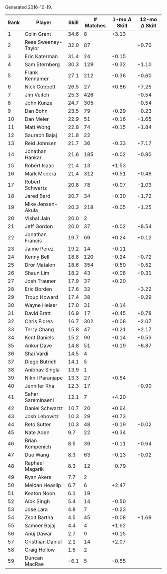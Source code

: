Generated 2016-10-19.

| Rank | Player              | Skill | # Matches | 1-mo Δ Skill | 12-mo Δ Skill |
|------|---------------------|-------|-----------|--------------|---------------|
|    1 | Colin Grant         |  34.6 |         8 |        +3.13 |               |
|    2 | Rees Sweeney-Taylor |  32.0 |        87 |              |         +0.70 |
|    3 | Eric Katerman       |  31.4 |        24 |        -0.15 |               |
|    4 | Sam Sternberg       |  30.3 |       129 |        -0.32 |         +1.10 |
|    5 | Frank Kennamer      |  27.1 |       212 |        -0.36 |         -0.60 |
|    6 | Nick Cobbett        |  26.5 |        27 |        +0.86 |         +7.25 |
|    7 | Jim Veitch          |  25.3 |       426 |              |         -0.54 |
|    8 | John Kunze          |  24.7 |       305 |              |         -0.54 |
|    9 | Dan Bohn            |  23.5 |        79 |        +0.29 |         -0.23 |
|   10 | Dan Meier           |  22.9 |        51 |        +0.16 |         +1.65 |
|   11 | Matt Wong           |  22.8 |        74 |        +0.15 |         +1.84 |
|   12 | Saurabh Bajaj       |  21.8 |        22 |              |               |
|   13 | Reid Johnsen        |  21.7 |        36 |        -0.33 |         +7.17 |
|   14 | Jonathan Hankar     |  21.6 |       185 |        -0.02 |         -0.90 |
|   15 | Robert Isaac        |  21.4 |        13 |        +1.53 |               |
|   16 | Mark Modera         |  21.4 |       312 |        +0.51 |         -0.48 |
|   17 | Robert Schwartz     |  20.8 |        78 |        +0.07 |         -1.03 |
|   18 | Jared Bard          |  20.7 |        34 |        -0.30 |         +1.72 |
|   19 | Mike Jensen-Akula   |  20.3 |       218 |        -0.05 |         -1.25 |
|   20 | Vishal Jain         |  20.0 |         2 |              |               |
|   21 | Jeff Gordon         |  20.0 |        37 |        -0.02 |         +8.54 |
|   22 | Jonathan Francis    |  19.7 |        69 |        +0.24 |         +0.12 |
|   23 | Jaime Perez         |  19.2 |        14 |        -0.11 |               |
|   24 | Kenny Bell          |  18.8 |       120 |        -0.24 |         +0.72 |
|   25 | Dror Matalon        |  18.6 |       354 |        -0.50 |         +0.52 |
|   26 | Shaun Lim           |  18.2 |        43 |        +0.08 |         +0.31 |
|   27 | Josh Trauner        |  17.9 |        37 |        +0.20 |               |
|   28 | Eric Borden         |  17.6 |        32 |              |         +3.22 |
|   29 | Troup Howard        |  17.4 |        38 |              |         -0.29 |
|   30 | Wayne Heiser        |  17.0 |        31 |        -0.14 |               |
|   31 | David Bratt         |  16.9 |        17 |        +0.45 |         +0.78 |
|   32 | Chris Flores        |  16.7 |       302 |        -0.08 |         -2.07 |
|   33 | Terry Chang         |  15.8 |        47 |        -0.21 |         +2.17 |
|   34 | Kent Daniels        |  15.2 |        90 |        -0.14 |         +0.53 |
|   35 | Ankur Dave          |  14.8 |        51 |        +0.19 |         +6.87 |
|   36 | Shai Vardi          |  14.5 |         4 |              |               |
|   37 | Diego Butrich       |  14.1 |         5 |              |               |
|   38 | Anibhav Singla      |  13.9 |         1 |              |               |
|   39 | Nikhil Paranjape    |  13.3 |        27 |        +0.64 |               |
|   40 | Jennifer Rha        |  12.3 |        17 |              |         +0.90 |
|   41 | Sahar Sareminaeni   |  12.1 |         7 |        +4.20 |               |
|   42 | Daniel Schwartz     |  10.7 |        20 |        +0.64 |               |
|   43 | Josh Lebowitz       |  10.3 |        29 |        +0.73 |               |
|   44 | Reto Sutter         |  10.3 |        48 |        -0.19 |         -0.02 |
|   45 | Nate Aden           |   9.7 |        22 |        +0.34 |               |
|   46 | Brian Kempenich     |   8.5 |        39 |        -0.11 |         -0.64 |
|   47 | Duo Wang            |   8.3 |        63 |        -0.13 |         -0.02 |
|   48 | Raphael Magarik     |   8.3 |        12 |        -0.79 |               |
|   49 | Ryan Akers          |   7.7 |         2 |              |               |
|   50 | Meldan Heaslip      |   6.7 |         6 |        +2.47 |               |
|   51 | Keaton Noon         |   6.1 |        19 |              |               |
|   52 | Alok Singh          |   5.4 |        14 |        -0.50 |               |
|   53 | Jose Lara           |   4.8 |         7 |        -0.23 |               |
|   54 | Zsolt Bartha        |   4.5 |        45 |        -0.08 |         +1.69 |
|   55 | Sameer Bajaj        |   4.4 |         4 |        +1.62 |               |
|   56 | Anuj Dawar          |   2.7 |         9 |        +0.15 |               |
|   57 | Cristhian Daniel    |   2.1 |        14 |        +2.07 |               |
|   58 | Craig Hollow        |   1.5 |         2 |              |               |
|   59 | Duncan MacRae       |  -6.1 |         5 |        -0.55 |               |